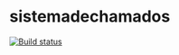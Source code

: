 # sistemadechamados


[![Build status](https://ci.appveyor.com/api/projects/status/1s2jh5fiqf6rglap?svg=true)](https://ci.appveyor.com/project/PedroBenevides/sistemadechamados)
